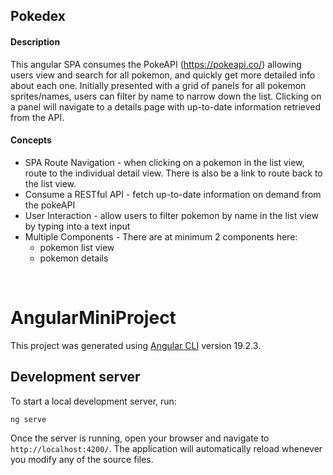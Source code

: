 ## Pokedex
#### Description
This angular SPA consumes the PokeAPI (https://pokeapi.co/) allowing users view and search for all pokemon, and quickly get more detailed info about each one. Initially presented with a grid of panels for all pokemon sprites/names, users can filter by name to narrow down the list. Clicking on a panel will navigate to a details page with up-to-date information retrieved from the API.


#### Concepts
 - SPA Route Navigation - when clicking on a pokemon in the list view, route to the individual detail view. There is also be a link to route back to the list view.
 - Consume a RESTful API - fetch up-to-date information on demand from the pokeAPI
 - User Interaction - allow users to filter pokemon by name in the list view by typing into a text input
 - Multiple Components - There are at minimum 2 components here:
   - pokemon list view
   - pokemon details

<br>

# AngularMiniProject

This project was generated using [Angular CLI](https://github.com/angular/angular-cli) version 19.2.3.

## Development server

To start a local development server, run:

```bash
ng serve
```

Once the server is running, open your browser and navigate to `http://localhost:4200/`. The application will automatically reload whenever you modify any of the source files.
